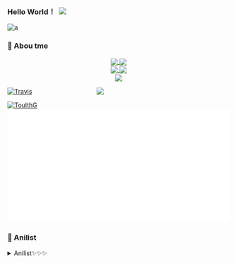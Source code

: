 ### Hello World！ &nbsp;<img src="https://github.com/TheDudeThatCode/TheDudeThatCode/blob/master/Assets/Earth.gif" width="23px"> <a id="a">
![a](https://capsule-render.vercel.app/api?type=waving&height=200&text=GoodDay!&fontAlign=80&fontAlignY=40&color=gradient)

### 📮 Abou tme

<div align="center">
    <a href="https://twitter.com/GToulth"><img align="center" src="https://img.shields.io/badge/twitter-1DA1F2.svg?style=for-the-badge&logo=twitter&logoColor=ffffff">
    <a href="https://steamcommunity.com/id/FengirkG/"><img align="center" src="https://img.shields.io/badge/Steam-1101981821?style=for-the-badge&logo=steam&logoColor=white"><br>
    <a href="https://steamcommunity.com/id/FengirkG/"><img align="center" src="https://img.shields.io/badge/Counter_Strike-000000?style=for-the-badge&logo=counter-strike&logoColor=white">
    <a href="mailto:gxf1034512354@gmail.com"><img align="center" src="https://img.shields.io/badge/-gmail-c14438?style=for-the-badge&logo=Gmail&logoColor=ffffff"><br>
  <a href="https://count.getloli.com"><img align="center" src="https://count.getloli.com/get/@ToulthG?theme=rule34">
</div>
  
![Travis](https://steam-stat.vercel.app/api?profileName=FengirkG)
[<img align="right" width="60%" src="https://github-readme-stats.vercel.app/api?username=ToulthG&show_icons=true&theme=omni">](https://github.com/anuraghazra/github-readme-stats)

[![ToulthG](https://github-profile-trophy.vercel.app/?username=ToulthG&theme=onedark)](https://github.com/ToulthG/github-profile-trophy)
<img src="https://github.com/lowlighter/lowlighter/blob/master/metrics.plugin.anilist.characters.svg">
### 🎈 Anilist
  <details><summary>Anilist✨✨✨</summary>
  <td align="center">
    <img src="https://github.com/lowlighter/lowlighter/blob/master/metrics.plugin.anilist.svg">
    <details><summary>Manga version</summary>
      <img src="https://github.com/lowlighter/lowlighter/blob/master/metrics.plugin.anilist.manga.svg">
    </details>
    <img width="900" height="1" alt="">
  </td>
</details>

